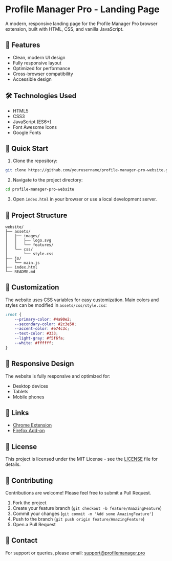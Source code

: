 # Profile Manager Pro - Landing Page

A modern, responsive landing page for the Profile Manager Pro browser extension, built with HTML, CSS, and vanilla JavaScript.

## 🌟 Features

- Clean, modern UI design
- Fully responsive layout
- Optimized for performance
- Cross-browser compatibility
- Accessible design

## 🛠️ Technologies Used

- HTML5
- CSS3
- JavaScript (ES6+)
- Font Awesome Icons
- Google Fonts

## 🚀 Quick Start

1. Clone the repository:
```bash
git clone https://github.com/yourusername/profile-manager-pro-website.git
```

2. Navigate to the project directory:
```bash
cd profile-manager-pro-website
```

3. Open `index.html` in your browser or use a local development server.

## 📁 Project Structure

```
website/
├── assets/
│   ├── images/
│   │   ├── logo.svg
│   │   └── features/
│   └── css/
│       └── style.css
├── js/
│   └── main.js
├── index.html
└── README.md
```

## 🎨 Customization

The website uses CSS variables for easy customization. Main colors and styles can be modified in `assets/css/style.css`:

```css
:root {
    --primary-color: #4a90e2;
    --secondary-color: #2c3e50;
    --accent-color: #e74c3c;
    --text-color: #333;
    --light-gray: #f5f6fa;
    --white: #ffffff;
}
```

## 📱 Responsive Design

The website is fully responsive and optimized for:
- Desktop devices
- Tablets
- Mobile phones

## 🔗 Links

- [Chrome Extension](https://chromewebstore.google.com/detail/profile-manager-pro/omnafjdgigipejaajbnlopdjifgknogj)
- [Firefox Add-on](https://addons.mozilla.org/en-US/firefox/addon/profile-manager-pro/)

## 📄 License

This project is licensed under the MIT License - see the [LICENSE](LICENSE) file for details.

## 👥 Contributing

Contributions are welcome! Please feel free to submit a Pull Request.

1. Fork the project
2. Create your feature branch (`git checkout -b feature/AmazingFeature`)
3. Commit your changes (`git commit -m 'Add some AmazingFeature'`)
4. Push to the branch (`git push origin feature/AmazingFeature`)
5. Open a Pull Request

## 📧 Contact

For support or queries, please email: support@profilemanager.pro
